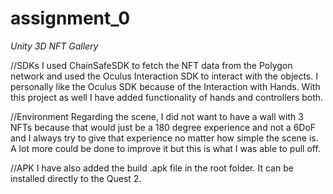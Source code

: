 # assignment_0

*Unity 3D NFT Gallery*

//SDKs
I used ChainSafeSDK to fetch the NFT data from the Polygon network and used the Oculus Interaction SDK to interact with the objects. I personally like the Oculus SDK because of the Interaction with Hands. With this project as well I have added functionality of hands and controllers both. 

//Environment
Regarding the scene, I did not want to have a wall with 3 NFTs because that would just be a 180 degree experience and not a 6DoF and I always try to give that experience no matter how simple the scene is. A lot more could be done to improve it but this is what I was able to pull off.

//APK
I have also added the build .apk file in the root folder. It can be installed directly to the Quest 2.
